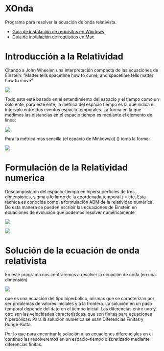 # XOnda
Programa para resolver la ecuación de onda relativista.

* [Guía de instalación de requisitos en Windows](https://github.com/CarlosManuelRodr/XOnda/blob/master/Tutoriales/Windows.md)
* [Guía de instalación de requisitos en Mac](https://github.com/CarlosManuelRodr/XOnda/blob/master/Tutoriales/Mac.md)


Introducción a la Relatividad
=============================

Citando a John Wheeler, una interpretación compacta de las ecuaciones de Einstein: ”Matter tells spacetime how to curve, and spacetime tells matter how to move”

![](http://s1.postimg.org/b94lgeyrj/image.png)

Todo esto está basado en el entendimiento del espacio y el tiempo como un solo ente, para este ente, la métrica del espacio tiempo es la que indica el intervalo entre dos eventos espacio temporales. La forma en la que medimos las distancias en el espacio tiempo es mediante el elemento de linea:

![](http://s1.postimg.org/7e17duflr/image.png)

Para la métrica mas sencilla (el espacio de Minkowski) () toma la forma:

![](http://s1.postimg.org/n0sgr7tdr/image.png)


Formulación de la Relatividad numerica
======================================

Descomposición del espacio-tiempo en hipersuperficies de tres dimensiones, sigma a lo largo de la coordenada temporal t = cte. Esta técnica es conocida como la formulación ADM de la relatividad numérica. De esta manera se pueden escribir las ecuaciones de Einstein en ecuaciones de evolución que podemos resolver numéricamente

![](http://s4.postimg.org/45rzj8qnx/image.png)

![](http://s4.postimg.org/sxrlqh7ul/image.png)

Solución de la ecuación de onda relativista
===========================================

En este programa nos centraremos a resolver la ecuación de onda (en una dimensión)

![](http://s1.postimg.org/mco7m0k1r/image.png)

que es una ecuación del tipo hiperbólico, mismas que se caracterizan por ser problemas de valores iniciales y a la frontera. La solución en un paso temporal depende del dato en el tiempo inicial. Las diferencias entre uno y otro son las velocidades características, que son finitas para ecuaciones hiperbólicas. Para la solución numérica se usan
Diferencias Finitas y Runge-Kutta.

Por lo que para encontrar la solución a las ecuaciones diferenciales en
el continuo las resolveremos en un espacio-tiempo discretizado mediante
diferencias finitas.